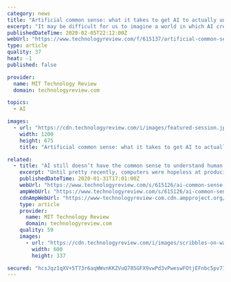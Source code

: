 ```yaml
---
category: news
title: "Artificial common sense: what it takes to get AI to actually understand"
excerpt: "It may be difficult for us to imagine a world in which AI creates architectural drawings or controls robotics to perform medical surgeries. However, it was once unfathomable that a computer could beat a human at chess or drive a car autonomously. How far away are we from artificial general intelligence, and what obstacles must be overcome ..."
publishedDateTime: 2020-02-05T22:12:00Z
webUrl: "https://www.technologyreview.com/f/615137/artificial-common-sense-what-it-takes-to-get-ai-to-actually-understand/"
type: article
quality: 37
heat: -1
published: false

provider:
  name: MIT Technology Review
  domain: technologyreview.com

topics:
  - AI

images:
  - url: "https://cdn.technologyreview.com/i/images/featured-session.jpg?sw=1200&cx=0&cy=0&cw=1920&ch=1080"
    width: 1200
    height: 675
    title: "Artificial common sense: what it takes to get AI to actually understand"

related:
  - title: "AI still doesn’t have the common sense to understand human language"
    excerpt: "Until pretty recently, computers were hopeless at producing sentences that actually made sense. But the field of natural-language processing (NLP) has taken huge strides, and machines can now generate convincing passages with the push of a button. These advances have been driven by deep-learning techniques, which pick out statistical patterns ..."
    publishedDateTime: 2020-01-31T17:01:00Z
    webUrl: "https://www.technologyreview.com/s/615126/ai-common-sense-reads-human-language-ai2/"
    ampWebUrl: "https://www.technologyreview.com/s/615126/ai-common-sense-reads-human-language-ai2/amp/"
    cdnAmpWebUrl: "https://www-technologyreview-com.cdn.ampproject.org/c/s/www.technologyreview.com/s/615126/ai-common-sense-reads-human-language-ai2/amp/"
    type: article
    provider:
      name: MIT Technology Review
      domain: technologyreview.com
    quality: 59
    images:
      - url: "https://cdn.technologyreview.com/i/images/scribbles-on-wall-1309899-web.jpg?sw=600&cx=0&cy=87&cw=3000&ch=1688"
        width: 600
        height: 337

secured: "hcsJqz1qXV+5T73r6aqWWvnKKZVuQ785GFX9vwPd3vPweswFOtjEFnbc5pv71n3jarozM98/5HcFIPzEou05T3CRb8aLktbBTkOe2nHn0Da6efaQT77s2hH0j90mYaXjDprFw042BJjmxn7owNSEM5u61eOyQFT4poahM+Y9ZAHPsjHGcL/927eeSQ1NWlWpHApH2QSsMS9XxW2z453Vi/Fy7Mp+ok4Jeg+8alhB9VE2Aniqv7EgUYqtCNF35wPbKKGnWtn6AFb4TtRLzyzOOboB6n1gIfrUAYIqe6EZoL4YRXrDL7KybNuzEPfo/1pZrst7T96NggN8+66ZB64eS401HJH46vyEo8cwuFrEBDsvetEEZ4tUMbmP1KdfKwI8QqG4LrfH8Ydr/1jkvWVBSNxQer9JDfJ5jDWCckNbeQCTcUAZkMT1loAFccOLVD7By8Ga0htacCQ7Bw8C9+SU5JU9PHYsBk6sOf43SMP0CvM=;81s5Op4XOoIZD5ldm+rANQ=="
---
```


